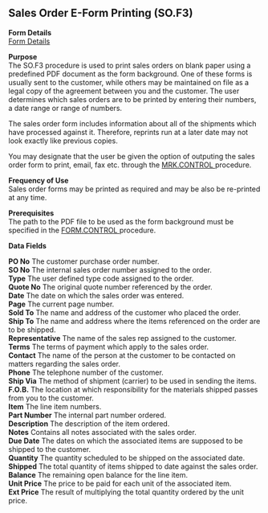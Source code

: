##  Sales Order E-Form Printing (SO.F3)

<PageHeader />

**Form Details**  
[ Form Details ](SO-F3-1/README.md)   

**Purpose**  
The SO.F3 procedure is used to print sales orders on blank paper using a
predefined PDF document as the form background. One of these forms is usually
sent to the customer, while others may be maintained on file as a legal copy
of the agreement between you and the customer. The user determines which sales
orders are to be printed by entering their numbers, a date range or range of
numbers.  
  
The sales order form includes information about all of the shipments which
have processed against it. Therefore, reprints run at a later date may not
look exactly like previous copies.  
  
You may designate that the user be given the option of outputing the sales order form to print, email, fax etc. through the [ MRK.CONTROL ](../../MRK-ENTRY/MRK-CONTROL/README.md) procedure. 

**Frequency of Use**  
Sales order forms may be printed as required and may be also be re-printed at
any time.

**Prerequisites**  
The path to the PDF file to be used as the form background must be specified in the [ FORM.CONTROL ](../../../ACE-OVERVIEW/ACE-ENTRY/FORM-CONTROL/README.md) procedure. 

**Data Fields**

**PO No** The customer purchase order number.  
**SO No** The internal sales order number assigned to the order.  
**Type** The user defined type code assigned to the order.  
**Quote No** The original quote number referenced by the order.  
**Date** The date on which the sales order was entered.  
**Page** The current page number.  
**Sold To** The name and address of the customer who placed the order.  
**Ship To** The name and address where the items referenced on the order are
to be shipped.  
**Representative** The name of the sales rep assigned to the customer.  
**Terms** The terms of payment which apply to the sales order.  
**Contact** The name of the person at the customer to be contacted on matters
regarding the sales order.  
**Phone** The telephone number of the customer.  
**Ship Via** The method of shipment (carrier) to be used in sending the items.  
**F.O.B.** The location at which responsibility for the materials shipped
passes from you to the customer.  
**Item** The line item numbers.  
**Part Number** The internal part number ordered.  
**Description** The description of the item ordered.  
**Notes** Contains all notes associated with the sales order.  
**Due Date** The dates on which the associated items are supposed to be
shipped to the customer.  
**Quantity** The quantity scheduled to be shipped on the associated date.  
**Shipped** The total quantity of items shipped to date against the sales
order.  
**Balance** The remaining open balance for the line item.  
**Unit Price** The price to be paid for each unit of the associated item.  
**Ext Price** The result of multiplying the total quantity ordered by the unit
price.  
  
<badge text= "Version 8.10.57" vertical="middle" />

<PageFooter />